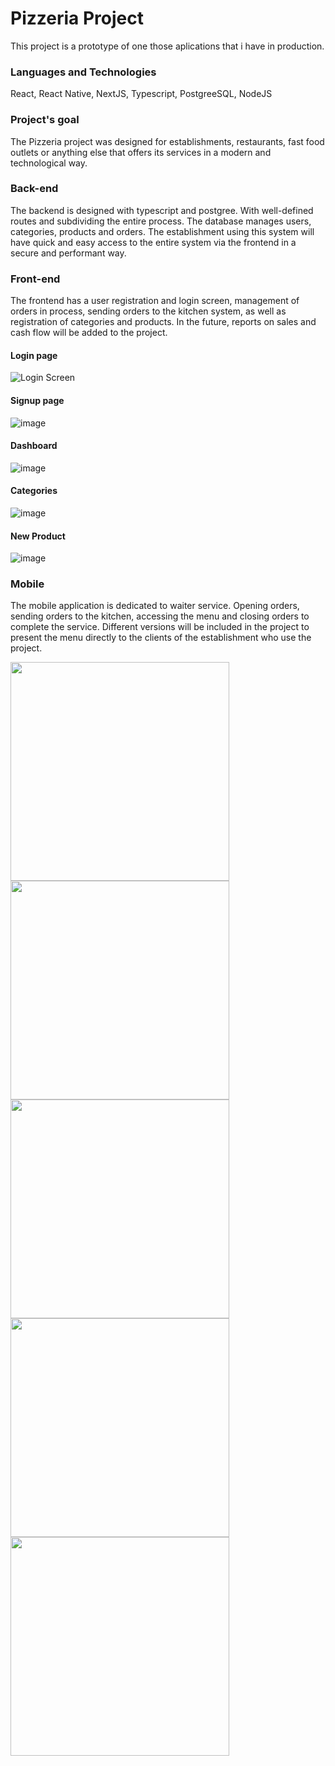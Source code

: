 # Pizzeria Project

This project is a prototype of one those aplications that i have in production.

### Languages and Technologies

React, React Native, NextJS, Typescript, PostgreeSQL, NodeJS

### Project's goal

The Pizzeria project was designed for establishments, restaurants, fast food outlets or anything else that offers its services in a modern and technological way.

### Back-end

The backend is designed with typescript and postgree. With well-defined routes and subdividing the entire process. The database manages users, categories, products and orders. The establishment using this system will have quick and easy access to the entire system via the frontend in a secure and performant way.

### Front-end

The frontend has a user registration and login screen, management of orders in process, sending orders to the kitchen system, as well as registration of categories and products. In the future, reports on sales and cash flow will be added to the project.

#### Login page

![Login Screen](https://github.com/NanoThecnolog/Pizzeria-app/assets/167152753/21d61c9a-96ee-4018-b937-883f3e3483ab)

#### Signup page

![image](https://github.com/NanoThecnolog/Pizzeria-app/assets/167152753/8c5d4a18-5744-4e1e-bf9f-d7ba78157c36)

#### Dashboard

![image](https://github.com/NanoThecnolog/Pizzeria-app/assets/167152753/7701fd45-2719-4bb1-989f-cbe496282923)

#### Categories

![image](https://github.com/NanoThecnolog/Pizzeria-app/assets/167152753/bb7c3313-fcf9-4591-80fb-013ef1e3601d)

#### New Product

![image](https://github.com/NanoThecnolog/Pizzeria-app/assets/167152753/663a74e2-d7a0-4a44-8a4d-fbfa1c0191c2)


### Mobile

The mobile application is dedicated to waiter service. Opening orders, sending orders to the kitchen, accessing the menu and closing orders to complete the service. Different versions will be included in the project to present the menu directly to the clients of the establishment who use the project.


<div>
  <img height="350em" margin="5px" src="https://github.com/NanoThecnolog/Pizzeria-app/assets/167152753/9ebc6dfe-a22b-43c0-a841-7256506665de"/>
  <img height="350em" margin="5px" src="https://github.com/NanoThecnolog/Pizzeria-app/assets/167152753/e62bdca1-ee49-4438-b45d-975aaa9c920e"/>
  <img height="350em" margin="5px" src="https://github.com/NanoThecnolog/Pizzeria-app/assets/167152753/5b444fd2-1f16-46fc-996e-1ac1f8c89c06"/>  
  <img height="350em" margin="5px" src="https://github.com/NanoThecnolog/Pizzeria-app/assets/167152753/f69f28b8-e739-47f5-8346-b53a63569a66"/>  
  <img height="350em" margin="5px" src="https://github.com/NanoThecnolog/Pizzeria-app/assets/167152753/8982a58b-ac8e-4ea8-bedf-627b6e527648"/>
</div>


